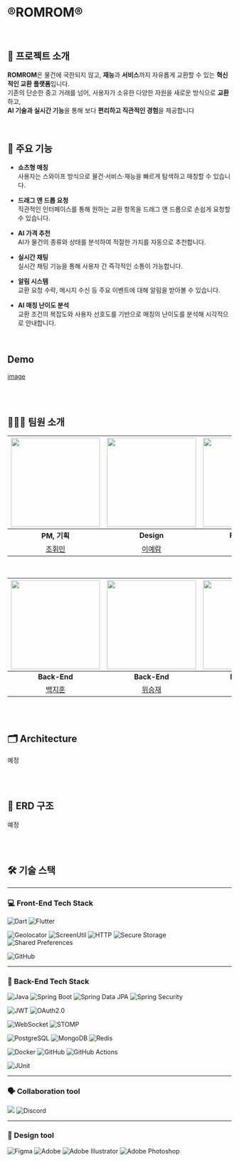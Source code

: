# ®️ROMROM®️

<br/>

## 🙂 프로젝트 소개

**ROMROM**은 물건에 국한되지 않고, **재능**과 **서비스**까지 자유롭게 교환할 수 있는 **혁신적인 교환 플랫폼**입니다.  
기존의 단순한 중고 거래를 넘어, 사용자가 소유한 다양한 자원을 새로운 방식으로 **교환**하고,  
**AI 기술과 실시간 기능**을 통해 보다 **편리하고 직관적인 경험**을 제공합니다

<BR/>

## 📱 주요 기능

-  **쇼츠형 매칭**  
  사용자는 스와이프 방식으로 물건·서비스·재능을 빠르게 탐색하고 매칭할 수 있습니다.

-  **드래그 앤 드롭 요청**  
  직관적인 인터페이스를 통해 원하는 교환 항목을 드래그 앤 드롭으로 손쉽게 요청할 수 있습니다.

-  **AI 가격 추천**  
  AI가 물건의 종류와 상태를 분석하여 적절한 가치를 자동으로 추천합니다.

-  **실시간 채팅**  
  실시간 채팅 기능을 통해 사용자 간 즉각적인 소통이 가능합니다.

-  **알림 시스템**  
  교환 요청 수락, 메시지 수신 등 주요 이벤트에 대해 알림을 받아볼 수 있습니다.

-  **AI 매칭 난이도 분석**  
  교환 조건의 복잡도와 사용자 선호도를 기반으로 매칭의 난이도를 분석해 시각적으로 안내합니다.
<BR/>

## Demo
[image](https://github.com/user-attachments/assets/d25e6b41-935f-47fc-9034-0415cf84eebc)


<br/><br/>
## 🧑‍🤝‍🧑 팀원 소개

| <img src="https://github.com/user-attachments/assets/7c89c46a-a635-4be5-8f4b-3ec5c63d3fc1" width="200" height="200"> | <img src="https://github.com/user-attachments/assets/1030a51b-484a-4eaa-99e7-65abf561d192" width="200" height="200"> | <img src="https://github.com/user-attachments/assets/a9f27bca-de20-412a-b678-68128ea08e75" width="200" height="200"> | <img src="https://github.com/user-attachments/assets/54fbdaaf-6b88-4ad1-ab76-d7019688dff8" width="200" height="200"> |
|:----------------------------------------------------------------------------------------------------------------------:|:----------------------------------------------------------------------------------------------------------------------:|:------------------------------------------------------------------------------------------------------------------------:|:----------------------------------------------------------------------------------------------------------------------------:|
| **PM, 기획** | **Design** | **Front-End** | **Front-End** |
| [조휘민](https://github.com/wheemin1) | [이예람](https://github.com/yeramyyi) | [이서현](https://github.com/SeoHyun1024) | [서새찬](https://github.com/Cassiiopeia) |

<br/>

| <img src="https://github.com/user-attachments/assets/46eca0b6-82bc-410c-9b9e-6c2b66393c35" width="200" height="200"> | <img src="https://github.com/user-attachments/assets/dc83820e-026f-4c78-96a4-5265c22b1904" width="200" height="200"> | <img src="https://github.com/user-attachments/assets/910de567-1e26-46f6-b7de-eaeefc166435" width="200" height="200"> |
|:-----------------------------------------------------------------------------------------------------------------------------------------:|:-----------------------------------------------------------------------------------------------------------------------------------------:|:-----------------------------------------------------------------------------------------------------------------------------------------:|
| **Back-End** | **Back-End** | **Back-End** |
| [백지훈](https://github.com/Chuseok22) | [위승재](https://github.com/discipline24) | [김나영](https://github.com/nayoung04) |





<BR/><BR/>
## 🗂️ Architecture
예정

<BR/><BR/>
## 💾 ERD 구조
예정

<BR/><BR/>

## 🛠 기술 스택

---

### 💻 Front-End Tech Stack

![Dart](https://img.shields.io/badge/Dart-0175C2?style=for-the-badge&logo=dart&logoColor=white)  ![Flutter](https://img.shields.io/badge/Flutter-02569B?style=for-the-badge&logo=flutter&logoColor=white)

![Geolocator](https://img.shields.io/badge/Geolocator-FF7043?style=for-the-badge&logo=googlemaps&logoColor=white)  ![ScreenUtil](https://img.shields.io/badge/ScreenUtil-29B6F6?style=for-the-badge&logo=flutter&logoColor=white)  ![HTTP](https://img.shields.io/badge/HTTP-4285F4?style=for-the-badge&logo=googlechrome&logoColor=white)  ![Secure Storage](https://img.shields.io/badge/Secure%20Storage-43A047?style=for-the-badge&logo=flutter&logoColor=white)  ![Shared Preferences](https://img.shields.io/badge/SharedPreferences-FFCA28?style=for-the-badge&logo=flutter&logoColor=black)

![GitHub](https://img.shields.io/badge/GitHub-181717?style=for-the-badge&logo=github&logoColor=white)

---

### 🧰 Back-End Tech Stack
 
![Java](https://img.shields.io/badge/Java-007396?style=for-the-badge&logo=java&logoColor=white)  ![Spring Boot](https://img.shields.io/badge/Spring%20Boot-6DB33F?style=for-the-badge&logo=spring-boot&logoColor=white)  ![Spring Data JPA](https://img.shields.io/badge/Spring%20Data%20JPA-59666C?style=for-the-badge&logo=spring&logoColor=white)  ![Spring Security](https://img.shields.io/badge/Spring%20Security-3A9A43?style=for-the-badge&logo=spring-security&logoColor=white)

![JWT](https://img.shields.io/badge/JWT-000000?style=for-the-badge&logo=jsonwebtokens&logoColor=white)  ![OAuth2.0](https://img.shields.io/badge/OAuth2.0-EA4335?style=for-the-badge&logo=oauth&logoColor=white)

![WebSocket](https://img.shields.io/badge/WebSocket-333333?style=for-the-badge&logo=websockets&logoColor=white)  ![STOMP](https://img.shields.io/badge/STOMP-006699?style=for-the-badge)

  
![PostgreSQL](https://img.shields.io/badge/PostgreSQL-336791?style=for-the-badge&logo=postgresql&logoColor=white)  ![MongoDB](https://img.shields.io/badge/MongoDB-47A248?style=for-the-badge&logo=mongodb&logoColor=white)  ![Redis](https://img.shields.io/badge/Redis-DC382D?style=for-the-badge&logo=redis&logoColor=white)


![Docker](https://img.shields.io/badge/Docker-2496ED?style=for-the-badge&logo=docker&logoColor=white)  ![GitHub](https://img.shields.io/badge/GitHub-181717?style=for-the-badge&logo=github&logoColor=white)  ![GitHub Actions](https://img.shields.io/badge/GitHub%20Actions-2088FF?style=for-the-badge&logo=github-actions&logoColor=white)


![JUnit](https://img.shields.io/badge/JUnit5-25A162?style=for-the-badge&logo=java&logoColor=white)

---

### 🗣️ Collaboration tool
<img src="https://img.shields.io/badge/notion-000000?style=for-the-badge&logo=notion&logoColor=white"> ![Discord](https://img.shields.io/badge/Discord-%235865F2.svg?style=for-the-badge&logo=discord&logoColor=white)

---  
### 🎨 Design tool
![Figma](https://img.shields.io/badge/figma-%23F24E1E.svg?style=for-the-badge&logo=figma&logoColor=white) ![Adobe](https://img.shields.io/badge/adobe-%23FF0000.svg?style=for-the-badge&logo=adobe&logoColor=white) ![Adobe Illustrator](https://img.shields.io/badge/adobe%20illustrator-%23FF9A00.svg?style=for-the-badge&logo=adobe%20illustrator&logoColor=white) ![Adobe Photoshop](https://img.shields.io/badge/adobe%20photoshop-%2331A8FF.svg?style=for-the-badge&logo=adobe%20photoshop&logoColor=white)

<BR/><BR/>
